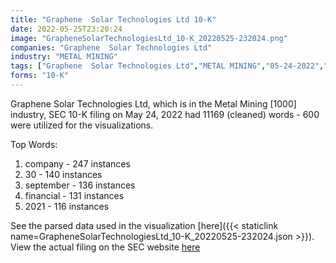 ```yaml
---
title: "Graphene  Solar Technologies Ltd 10-K"
date: 2022-05-25T23:20:24
image: "GrapheneSolarTechnologiesLtd_10-K_20220525-232024.png"
companies: "Graphene  Solar Technologies Ltd"
industry: "METAL MINING"
tags: ["Graphene  Solar Technologies Ltd","METAL MINING","05-24-2022","10-K"]
forms: "10-K"
---
```

Graphene  Solar Technologies Ltd, which is in the Metal Mining [1000] industry, SEC 10-K filing on May 24, 2022 had 11169 (cleaned) words - 600 were utilized for the visualizations.

Top Words:
1. company - 247 instances
2. 30 - 140 instances
3. september - 136 instances
4. financial - 131 instances
5. 2021 - 116 instances


See the parsed data used in the visualization [here]({{< staticlink name=GrapheneSolarTechnologiesLtd_10-K_20220525-232024.json >}}).  
View the actual filing on the SEC website [here](https://www.sec.gov/Archives/edgar/data/1497649/0001575705-22-000382.txt)